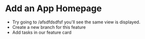 # Add an App Homepage
- Try going to /afsdfdsdfsf you'll see the same view is displayed.
- Create a new branch for this feature
- Add tasks in our feature card

